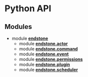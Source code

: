 # Python API

## Modules

- module [**endstone**](general.md)
    - module [**endstone.actor**](actor.md)
    - module [**endstone.command**](command.md)
    - module [**endstone.event**](event.md)
    - module [**endstone.permissions**](permissions.md)
    - module [**endstone.plugin**](plugin.md)
    - module [**endstone.scheduler**](scheduler.md)